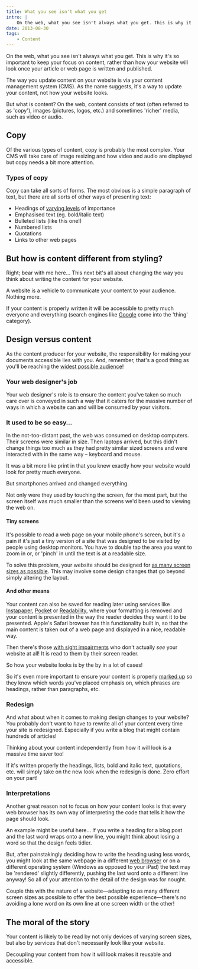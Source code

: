 ```yaml
---
title: What you see isn't what you get
intro: |
    On the web, what you see isn't always what you get. This is why it's so important to keep your focus on content, rather than how your website will loo
date: 2013-08-30
tags:
    - Content
---
```


On the web, what you see isn't always what you get. This is why it's so important to keep your focus on content, rather than how your website will look once your article or web page is written and published.

The way you update content on your website is via your content management system (CMS). As the name suggests, it's a way to update your content, not how your website looks.

But what is content? On the web, content consists of text (often referred to as 'copy'), images (pictures, logos, etc.) and sometimes 'richer' media, such as video or audio.


## Copy

Of the various types of content, copy is probably the most complex. Your CMS will take care of image resizing and how video and audio are displayed but copy needs a bit more attention.

### Types of copy

Copy can take all sorts of forms. The most obvious is a simple paragraph of text, but there are all sorts of other ways of presenting text:

- Headings of [varying levels](/resources/how-headings-work) of importance
- Emphasised text (eg. bold/italic text)
- Bulleted lists (like this one!)
- Numbered lists
- Quotations
- Links to other web pages


## But how is content different from styling?

Right; bear with me here… This next bit's all about changing the way you think about writing the content for your website.

A website is a vehicle to communicate your content to your audience. Nothing more.

If your content is properly written it will be accessible to pretty much everyone and everything (search engines like [Google](http://google.co.uk) come into the 'thing' category).


## Design versus content

As the content producer for your website, the responsibility for making your documents accessible lies with you. And, remember, that's a good thing as you'll be reaching the [widest possible audience](/resources/disability-on-the-web)!

### Your web designer's job

Your web designer's role is to ensure the content you've taken so much care over is conveyed in such a way that it caters for the massive number of ways in which a website can and will be consumed by your visitors.

### It used to be so easy…

In the not-too-distant past, the web was consumed on desktop computers. Their screens were similar in size. Then laptops arrived, but this didn't change things too much as they had pretty similar sized screens and were interacted with in the same way – keyboard and mouse.

It was a bit more like print in that you knew exactly how your website would look for pretty much everyone.

But smartphones arrived and changed everything.

Not only were they used by touching the screen, for the most part, but the screen itself was much smaller than the screens we'd been used to viewing the web on.

#### Tiny screens

It's possible to read a web page on your mobile phone's screen, but it's a pain if it's just a tiny version of a site that was designed to be visited by people using desktop monitors. You have to double tap the area you want to zoom in or, or 'pinch' in until the text is at a readable size.

To solve this problem, your website should be designed for [as many screen sizes as possible](/resources/should-you-go-responsive). This may involve some design changes that go beyond simply altering the layout.

#### And other means

Your content can also be saved for reading later using services like [Instapaper](http://www.instapaper.com), [Pocket](http://getpocket.com/) or [Readability](http://www.readability.com), where your formatting is removed and your content is presented in the way the reader decides they want it to be presented. Apple's Safari browser has this functionality built in, so that the main content is taken out of a web page and displayed in a nice, readable way.

Then there's those [with sight impairments](/resources/disability-on-the-web) who don't actually _see_ your website at all! It is read to them by their screen reader.

So how your website looks is by the by in a lot of cases!

So it's even more important to ensure your content is properly [marked up](/resources/what-is-markdown) so they know which words you've placed emphasis on, which phrases are headings, rather than paragraphs, etc.

### Redesign

And what about when it comes to making design changes to your website? You probably don't want to have to rewrite all of your content every time your site is redesigned. Especially if you write a blog that might contain hundreds of articles!

Thinking about your content independently from how it will look is a massive time saver too!

If it's written properly the headings, lists, bold and italic text, quotations, etc. will simply take on the new look when the redesign is done. Zero effort on your part!

### Interpretations

Another great reason not to focus on how your content looks is that every web browser has its own way of interpreting the code that tells it how the page should look.

An example might be useful here… If you write a heading for a blog post and the last word wraps onto a new line, you might think about losing a word so that the design feels tidier.

But, after painstakingly deciding how to write the heading using less words, you might look at the same webpage in a different [web browser](/resources/whats-in-a-browser) or on a different operating system (Windows as opposed to your iPad) the text may be 'rendered' slightly differently, pushing the last word onto a different line anyway! So all of your attention to the detail of the design was for nought.

Couple this with the nature of a website—adapting to as many different screen sizes as possible to offer the best possible experience—there's no avoiding a lone word on its own line at one screen width or the other!


## The moral of the story

Your content is likely to be read by not only devices of varying screen sizes, but also by services that don't necessarily look like your website.

Decoupling your content from how it will look makes it reusable and accessible.
